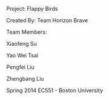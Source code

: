 Project: Flappy Birds

Created By: Team Horizon Brave

Team Members: 

Xiaofeng Su 

Yao Wei Tsai 

Pengfei  Liu 

Zhengbang Liu  


Spring 2014 EC551 - Boston University

